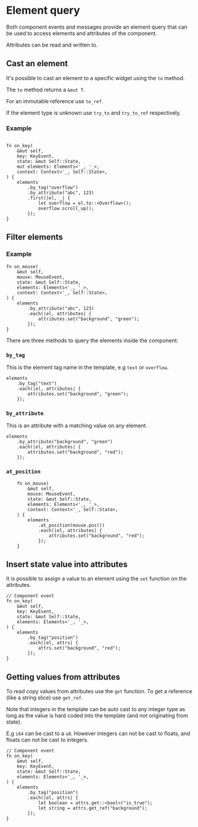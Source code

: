 # Element query

Both component events and messages provide an element query that can be used to
access elements and attributes of the component.

Attributes can be read and written to.

## Cast an element

It's possible to cast an element to a specific widget using the `to` method.

The `to` method returns a `&mut T`.

For an immutable reference use `to_ref`.

If the element type is unknown use `try_to` and `try_to_ref` respectively.

### Example

```rust,ignore

fn on_key(
    &mut self,
    key: KeyEvent,
    state: &mut Self::State,
    mut elements: Elements<'_, '_>,
    context: Context<'_, Self::State>,
) {
    elements
        .by_tag("overflow")
        .by_attribute("abc", 123)
        .first(|el, _| {
            let overflow = el.to::<Overflow>();
            overflow.scroll_up();
        });
}
```

## Filter elements

### Example

```rust,ignore
fn on_mouse(
    &mut self,
    mouse: MouseEvent,
    state: &mut Self::State,
    elements: Elements<'_, '_>,
    context: Context<'_, Self::State>,
) { 
    elements
        .by_attribute("abc", 123)
        .each(|el, attributes| {
            attributes.set("background", "green");
        });
}
```

There are three methods to query the elements inside the component:

### `by_tag`

This is the element tag name in the template, e.g `text` or `overflow`.

```rust, ignore
elements
    .by_tag("text")
    .each(|el, attributes| {
        attributes.set("background", "green");
    });
```

### `by_attribute`

This is an attribute with a matching value on any element.

```rust, ignore
elements
    .by_attribute("background", "green")
    .each(|el, attributes| {
        attributes.set("background", "red");
    });
```

### `at_position`

```rust, ignore
    fn on_mouse(
        &mut self,
        mouse: MouseEvent,
        state: &mut Self::State,
        elements: Elements<'_, '_>,
        context: Context<'_, Self::State>,
    ) {
        elements
            .at_position(mouse.pos())
            .each(|el, attributes| {
                attributes.set("background", "red");
            });
    }

```

## Insert state value into attributes

It is possible to assign a value to an element using the `set` function on the
attributes.

```rust,ignore
// Component event
fn on_key(
    &mut self,
    key: KeyEvent,
    state: &mut Self::State,
    elements: Elements<'_, '_>,
) { 
    elements
        .by_tag("position")
        .each(|el, attrs| {
            attrs.set("background", "red");
        });
}
```

## Getting values from attributes

To read copy values from attributes use the `get` function.
To get a reference (like a string slice) use `get_ref`.

Note that integers in the template can be auto cast to any integer type as long
as the value is hard coded into the template (and not originating from state).

E.g `i64` can be cast to a `u8`.
However integers can not be cast to floats, and floats can not be cast to
integers.

```rust,ignore
// Component event
fn on_key(
    &mut self,
    key: KeyEvent,
    state: &mut Self::State,
    elements: Elements<'_, '_>,
) { 
    elements
        .by_tag("position")
        .each(|el, attrs| {
            let boolean = attrs.get::<bool>("is_true");
            let string = attrs.get_ref("background");
        });
}
```
